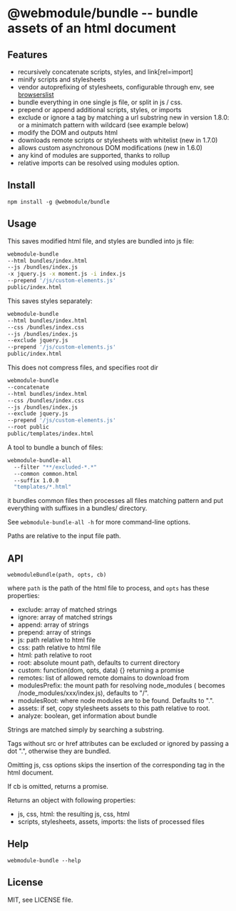 @webmodule/bundle -- bundle assets of an html document
======================================================

Features
--------

* recursively concatenate scripts, styles, and link[rel=import]
* minify scripts and stylesheets
* vendor autoprefixing of stylesheets, configurable through env, see
  [browserslist](https://github.com/browserslist/browserslist)
* bundle everything in one single js file, or split in js / css.
* prepend or append additional scripts, styles, or imports
* exclude or ignore a tag by matching a url substring
  new in version 1.8.0: or a minimatch pattern with wildcard (see example below)
* modify the DOM and outputs html
* downloads remote scripts or stylesheets with whitelist (new in 1.7.0)
* allows custom asynchronous DOM modifications (new in 1.6.0)
* any kind of modules are supported, thanks to rollup
* relative imports can be resolved using modules option.

Install
-------

`npm install -g @webmodule/bundle`

Usage
-----

This saves modified html file, and styles are bundled into js file:

```bash
webmodule-bundle
--html bundles/index.html
--js /bundles/index.js
-x jquery.js -x moment.js -i index.js
--prepend '/js/custom-elements.js'
public/index.html
```

This saves styles separately:

```bash
webmodule-bundle
--html bundles/index.html
--css /bundles/index.css
--js /bundles/index.js
--exclude jquery.js
--prepend '/js/custom-elements.js'
public/index.html
```

This does not compress files, and specifies root dir

```bash
webmodule-bundle
--concatenate
--html bundles/index.html
--css /bundles/index.css
--js /bundles/index.js
--exclude jquery.js
--prepend '/js/custom-elements.js'
--root public
public/templates/index.html
```

A tool to bundle a bunch of files:

```bash
webmodule-bundle-all
  --filter "**/excluded-*.*"
  --common common.html
  --suffix 1.0.0
  "templates/*.html"
```

it bundles common files then processes all files matching pattern and put
everything with suffixes in a bundles/ directory.

See `webmodule-bundle-all -h` for more command-line options.

Paths are relative to the input file path.

API
---

`webmoduleBundle(path, opts, cb)`

where `path` is the path of the html file to process,
and `opts` has these properties:

* exclude: array of matched strings
* ignore: array of matched strings
* append: array of strings
* prepend: array of strings
* js: path relative to html file
* css: path relative to html file
* html: path relative to root
* root: absolute mount path, defaults to current directory
* custom: function(dom, opts, data) {} returning a promise
* remotes: list of allowed remote domains to download from
* modulesPrefix: the mount path for resolving node_modules (<modules> becomes <modules>/node_modules/xxx/index.js), defaults to "/".
* modulesRoot: where node modules are to be found. Defaults to ".".
* assets: if set, copy stylesheets assets to this path relative to root.
* analyze: boolean, get information about bundle

Strings are matched simply by searching a substring.

Tags without src or href attributes can be excluded or ignored by passing a
dot ".", otherwise they are bundled.

Omitting js, css options skips the insertion of the corresponding tag in the
html document.

If cb is omitted, returns a promise.

Returns an object with following properties:

* js, css, html: the resulting js, css, html
* scripts, stylesheets, assets, imports: the lists of processed files

Help
----

`webmodule-bundle --help`

License
-------

MIT, see LICENSE file.
